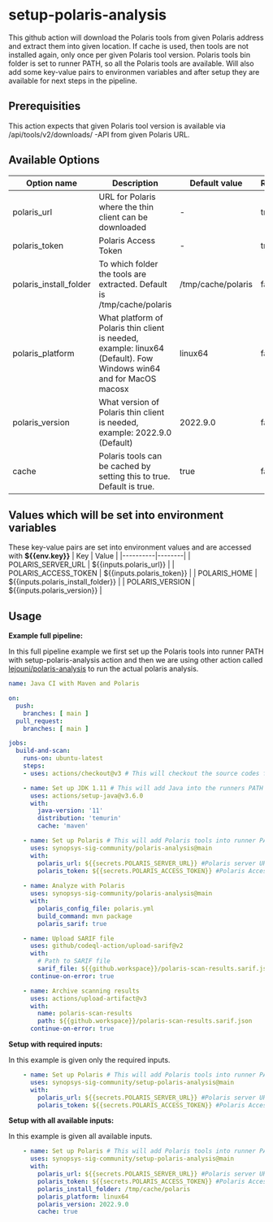 # setup-polaris-analysis
This github action will download the Polaris tools from given Polaris address and extract them into given location. If cache is used, then tools are not installed again, only once per given Polaris tool version. Polaris tools bin folder is set to runner PATH, so all the Polaris tools are available. Will also add some key-value pairs to environmen variables and after setup they are available for next steps in the pipeline.

## Prerequisities
This action expects that given Polaris tool version is available via /api/tools/v2/downloads/ -API from given Polaris URL.

## Available Options
| Option name | Description | Default value | Required |
|-------------|-------------|---------------|----------|
| polaris_url | URL for Polaris where the thin client can be downloaded | - | true |
| polaris_token | Polaris Access Token | - | true |
| polaris_install_folder | To which folder the tools are extracted. Default is /tmp/cache/polaris | /tmp/cache/polaris | false |
| polaris_platform | What platform of Polaris thin client is needed, example: linux64 (Default). Fow Windows win64 and for MacOS macosx | linux64 | false |
| polaris_version | What version of Polaris thin client is needed, example: 2022.9.0 (Default) | 2022.9.0 | false |
| cache | Polaris tools can be cached by setting this to true. Default is true. | true | false |

## Values which will be set into environment variables

These key-value pairs are set into environment values and are accessed with **${{env.key}}**
| Key | Value |
|----------|--------|
| POLARIS_SERVER_URL | ${{inputs.polaris_url}} |
| POLARIS_ACCESS_TOKEN | ${{inputs.polaris_token}} |
| POLARIS_HOME | ${{inputs.polaris_install_folder}} |
| POLARIS_VERSION | ${{inputs.polaris_version}} |

## Usage

**Example full pipeline:**

In this full pipeline example we first set up the Polaris tools into runner PATH with setup-polaris-analysis action and
then we are using other action called [lejouni/polaris-analysis](https://github.com/lejouni/polaris-analysis) to run the actual polaris analysis.
```yaml
name: Java CI with Maven and Polaris

on:
  push:
    branches: [ main ]
  pull_request:
    branches: [ main ]

jobs:
  build-and-scan:
    runs-on: ubuntu-latest
    steps:
    - uses: actions/checkout@v3 # This will checkout the source codes from repository

    - name: Set up JDK 1.11 # This will add Java into the runners PATH
      uses: actions/setup-java@v3.6.0
      with:
        java-version: '11'
        distribution: 'temurin'
        cache: 'maven'

    - name: Set up Polaris # This will add Polaris tools into runner PATH
      uses: synopsys-sig-community/polaris-analysis@main
      with:
        polaris_url: ${{secrets.POLARIS_SERVER_URL}} #Polaris server URL
        polaris_token: ${{secrets.POLARIS_ACCESS_TOKEN}} #Polaris Access Token
    
    - name: Analyze with Polaris
      uses: synopsys-sig-community/polaris-analysis@main
      with:
        polaris_config_file: polaris.yml
        build_command: mvn package
        polaris_sarif: true

    - name: Upload SARIF file
      uses: github/codeql-action/upload-sarif@v2
      with:
        # Path to SARIF file
        sarif_file: ${{github.workspace}}/polaris-scan-results.sarif.json
      continue-on-error: true

    - name: Archive scanning results
      uses: actions/upload-artifact@v3
      with:
        name: polaris-scan-results
        path: ${{github.workspace}}/polaris-scan-results.sarif.json
      continue-on-error: true
```

**Setup with required inputs:**

In this example is given only the required inputs.
```yaml
    - name: Set up Polaris # This will add Polaris tools into runner PATH
      uses: synopsys-sig-community/setup-polaris-analysis@main
      with:
        polaris_url: ${{secrets.POLARIS_SERVER_URL}} #Polaris server URL
        polaris_token: ${{secrets.POLARIS_ACCESS_TOKEN}} #Polaris Access Token
```

**Setup with all available inputs:**

In this example is given all available inputs.
```yaml
    - name: Set up Polaris # This will add Polaris tools into runner PATH
      uses: synopsys-sig-community/setup-polaris-analysis@main
      with:
        polaris_url: ${{secrets.POLARIS_SERVER_URL}} #Polaris server URL
        polaris_token: ${{secrets.POLARIS_ACCESS_TOKEN}} #Polaris Access Token
        polaris_install_folder: /tmp/cache/polaris
        polaris_platform: linux64
        polaris_version: 2022.9.0
        cache: true
```

